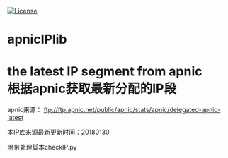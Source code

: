 [![License](http://img.shields.io/badge/license-mit-blue.svg?style=flat-square)](https://raw.githubusercontent.com/ugorji/go/master/LICENSE)

# apnicIPlib
the latest IP segment from apnic<br>
根据apnic获取最新分配的IP段
===========================================================
apnic来源：
ftp://ftp.apnic.net/public/apnic/stats/apnic/delegated-apnic-latest

本IP库来源最新更新时间：20180130

附带处理脚本checkIP.py
